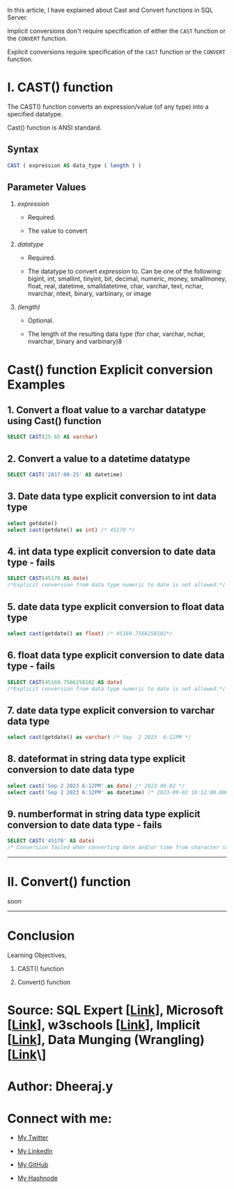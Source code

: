 In this article, I have explained about Cast and Convert functions in SQL Server.

Implicit conversions don't require specification of either the `CAST` function or the `CONVERT` function.

Explicit conversions require specification of the `CAST` function or the `CONVERT` function.

# I. CAST() function

The CAST() function converts an expression/value (of any type) into a specified datatype.

Cast() function is ANSI standard.

## Syntax

```sql
CAST ( expression AS data_type ( length ) )
```

## Parameter Values

1. *expression*
    
    * Required.
        
    * The value to convert
        
2. *datatype*
    
    * Required.
        
    * The datatype to convert *expression* to. Can be one of the following: bigint, int, smallint, tinyint, bit, decimal, numeric, money, smallmoney, float, real, datetime, smalldatetime, char, varchar, text, nchar, nvarchar, ntext, binary, varbinary, or image
        
3. *(length)*
    
    * Optional.
        
    * The length of the resulting data type (for char, varchar, nchar, nvarchar, binary and varbinary)8
        

# Cast() function Explicit conversion Examples

## 1\. Convert a float value to a varchar datatype using Cast() function

```sql
SELECT CAST(25.65 AS varchar)
```

## 2\. Convert a value to a datetime datatype

```sql
SELECT CAST('2017-08-25' AS datetime)
```

## 3\. Date data type explicit conversion to int data type

```sql
select getdate()
select cast(getdate() as int) /* 45170 */
```

## 4\. int data type explicit conversion to date data type - fails

```sql
SELECT CAST(45170 AS date)
/*Explicit conversion from data type numeric to date is not allowed.*/
```

## 5\. date data type explicit conversion to float data type

```sql
select cast(getdate() as float) /* 45169.7566258102*/
```

## 6\. float data type explicit conversion to date data type - fails

```sql
SELECT CAST(45169.7566258102 AS date)
/*Explicit conversion from data type numeric to date is not allowed.*/
```

## 7\. date data type explicit conversion to varchar data type

```sql
select cast(getdate() as varchar) /* Sep  2 2023  6:12PM */
```

## 8\. dateformat in string data type explicit conversion to date data type

```sql
select cast('Sep 2 2023 6:12PM' as date) /* 2023-09-02 */
select cast('Sep 2 2023 6:12PM' as datetime) /* 2023-09-02 18:12:00.000 */
```

## 9\. numberformat in string data type explicit conversion to date data type - fails

```sql
SELECT CAST('45170' AS date) 
/* Conversion failed when converting date and/or time from character string. */
```

---

# II. Convert() function

soon

---

# Conclusion

Learning Objectives,

1. CAST() function
    
2. Convert() function
    

# Source: **SQL Expert** \[[Link](https://www.youtube.com/watch?v=0VRXWB5tmtg)\], Microsoft \[[Link](https://learn.microsoft.com/en-us/sql/t-sql/functions/cast-and-convert-transact-sql?view=sql-server-ver16)\], w3schools \[[Link](https://www.w3schools.com/sql/func_sqlserver_cast.asp)\], Implicit \[[Link](https://www.sqlshack.com/implicit-conversion-in-sql-server/)\], Data Munging (Wrangling)\[[Link](https://www.sqlshack.com/sql-string-functions-for-data-munging-wrangling/#:~:text=Implicit%20conversions%20do%20not%20require,function%20will%20truncate%20the%20result.)\]

# Author: Dheeraj.y

# Connect with me:

* [My Twitter](https://twitter.com/yssdheeraj)
    
* [My LinkedIn](https://www.linkedin.com/in/dheerajy1/)
    
* [My GitHub](https://github.com/dheerajy1)
    
* [My Hashnode](https://dheerajy1.hashnode.dev/)